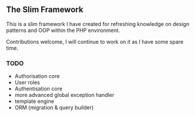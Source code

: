 ## The Slim Framework

This is a slim framework I have created for refreshing knowledge on design patterns and OOP within the PHP environment.

Contributions welcome, I will continue to work on it as I have some spare time.

### TODO
- Authorisation core
- User roles
- Authentisation core
- more advanced global exception handler
- template engine
- ORM (migration & query builder)
